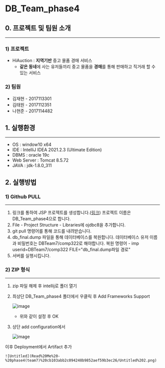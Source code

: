 # DB_Team_phase4

## 0. 프로젝트 및 팀원 소개

---

### 1) 프로젝트

- HiAuction : **지역기반** 중고 물품 경매 서비스
    - **같은 동네**에 사는 유저들끼리 중고 물품을 **경매**를 통해 판매하고 직거래 할 수 있는 서비스

### 2) 팀원

- 김재현 - 2017113301
- 김태원 - 2017112351
- 나현준 - 2017114482

## 1. 실행환경

---

- OS : window10 x64
- IDE : IntelliJ IDEA 2021.2.3 (Ultimate Edition)
- DBMS : oracle 19c
- Web Server : Tomcat 8.5.72
- JAVA : jdk-1.8.0_311

## 2. 실행방법

### 1) Github PULL

---

1. 링크를 통하여 JSP 프로젝트를 생성합니다.([링크](https://velog.io/@ruddms936/IntelliJ%EB%A1%9C-JSP-%ED%94%84%EB%A1%9C%EC%A0%9D%ED%8A%B8-%EC%83%9D%EC%84%B1))
프로젝트 이름은 DB_Team_phase4으로 합니다.
2. File - Project Structure - Libraries에 ojdbc8을 추가합니다.
3. git pull 명령어를 통해 코드를 내려받습니다.
4. db_final.dump 파일을 통해 데이터베이스를 복원합니다.
데이터베이스 유저 이름과 비밀번호는 DBTeam7/comp322로 해야합니다.
복원 명령어 - imp userid=DBTeam7/comp322 FILE="db_final.dump파일 경로"
5. 서버를 실행시킵니다.

### 2) ZIP 형식

---

1. zip 파일 해제 후 intellij로 폴더 열기
2. 최상단 DB_Team_phase4 폴더에서 우클릭 후 Add Frameworks Support
    
    ![image](https://user-images.githubusercontent.com/33050476/144109065-4651a883-92fe-4d1a-9198-37f60a602892.png)
    
    - 위와 같이 설정 후 OK
3. 상단 add configuration에서

    ![image](https://user-images.githubusercontent.com/33050476/144109210-5a0db5b8-7d0a-4652-ad6d-a4600228ff26.png)

이후 Deployment에서 Artifact 추가

    ![Untitled](Read%20Me%20-%20phase4(team7)%20cb103abb2c094248b9852aef59b3ec26/Untitled%202.png)

